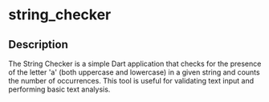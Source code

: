 # string_checker

## Description

The String Checker is a simple Dart application that checks for the presence of the letter 'a' (both uppercase and lowercase) in a given string and counts the number of occurrences. 
This tool is useful for validating text input and performing basic text analysis.